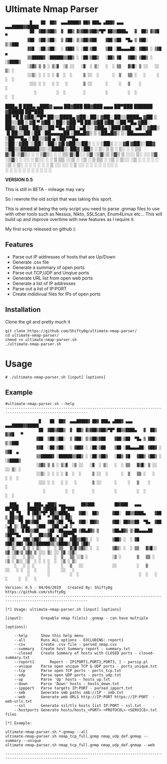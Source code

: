 # Ultimate Nmap Parser 


               █    ██  ██▓  ▄▄▄█████▓ ██▓ ███▄ ▄███▓ ▄▄▄     ▄▄▄█████▓▓█████                                   
               ██  ▓██▒▓██▒  ▓  ██▒ ▓▒▓██▒▓██▒▀█▀ ██▒▒████▄   ▓  ██▒ ▓▒▓█   ▀                                   
              ▓██  ▒██░▒██░  ▒ ▓██░ ▒░▒██▒▓██    ▓██░▒██  ▀█▄ ▒ ▓██░ ▒░▒███                                     
              ▓▓█  ░██░▒██░  ░ ▓██▓ ░ ░██░▒██    ▒██ ░██▄▄▄▄██░ ▓██▓ ░ ▒▓█  ▄                                   
              ▒▒█████▓ ░██████▒▒██▒ ░ ░██░▒██▒   ░██▒ ▓█   ▓██▒ ▒██▒ ░ ░▒████▒                                  
              ░▒▓▒ ▒ ▒ ░ ▒░▓  ░▒ ░░   ░▓  ░ ▒░   ░  ░ ▒▒   ▓▒█░ ▒ ░░   ░░ ▒░ ░                                  
              ░░▒░ ░ ░ ░ ░ ▒  ░  ░     ▒ ░░  ░      ░  ▒   ▒▒ ░   ░     ░ ░  ░                                  
               ░░░ ░ ░   ░ ░   ░       ▒ ░░      ░     ░   ▒    ░         ░                                     
                 ░         ░  ░        ░         ░         ░  ░           ░  ░                                  
                                                                                                   
  ███▄    █  ███▄ ▄███▓ ▄▄▄       ██▓███         ██▓███   ▄▄▄       ██▀███    ██████ ▓█████  ██▀███   
  ██ ▀█   █ ▓██▒▀█▀ ██▒▒████▄    ▓██░  ██▒      ▓██░  ██▒▒████▄    ▓██ ▒ ██▒▒██    ▒ ▓█   ▀ ▓██ ▒ ██▒ 
 ▓██  ▀█ ██▒▓██    ▓██░▒██  ▀█▄  ▓██░ ██▓▒      ▓██░ ██▓▒▒██  ▀█▄  ▓██ ░▄█ ▒░ ▓██▄   ▒███   ▓██ ░▄█ ▒ 
 ▓██▒  ▐▌██▒▒██    ▒██ ░██▄▄▄▄██ ▒██▄█▓▒ ▒      ▒██▄█▓▒ ▒░██▄▄▄▄██ ▒██▀▀█▄    ▒   ██▒▒▓█  ▄ ▒██▀▀█▄   
 ▒██░   ▓██░▒██▒   ░██▒ ▓█   ▓██▒▒██▒ ░  ░      ▒██▒ ░  ░ ▓█   ▓██▒░██▓ ▒██▒▒██████▒▒░▒████▒░██▓ ▒██▒ 
 ░ ▒░   ▒ ▒ ░ ▒░   ░  ░ ▒▒   ▓▒█░▒▓▒░ ░  ░      ▒▓▒░ ░  ░ ▒▒   ▓▒█░░ ▒▓ ░▒▓░▒ ▒▓▒ ▒ ░░░ ▒░ ░░ ▒▓ ░▒▓░ 
 ░ ░░   ░ ▒░░  ░      ░  ▒   ▒▒ ░░▒ ░           ░▒ ░       ▒   ▒▒ ░  ░▒ ░ ▒░░ ░▒  ░ ░ ░ ░  ░  ░▒ ░ ▒░ 
    ░   ░ ░ ░      ░     ░   ▒   ░░             ░░         ░   ▒     ░░   ░ ░  ░  ░     ░     ░░   ░  
          ░        ░         ░  ░                           ░  ░   ░           ░     ░  ░   ░      


**VERSION 0.5**

This is still in BETA - mileage may vary


So i rewrote the old script that was taking this sport.

This is aimed at being the only script you need to parse .gnmap files to use with other tools such as Nessus, Nikto, SSLScan, Enum4Linux etc...
This will build up and improve overtime with new features as I require it.


My first scrip released on github (:




## Features
* Parse out IP addresses of hosts that are Up/Down
* Generate .csv file
* Generate a summary of open ports 
* Parse out TCP,UDP and Unqiue ports
* Generate URL list from open web ports
* Generate a list of IP addresses 
* Parse out a list of IP:PORT
* Create indidivual files for IPs of open ports



## Installation

Clone the git and pretty much it 

```
git clone https://github.com/Shifty0g/ultimate-nmap-parser/
cd ultimate-nmap-parser/
chmod +x ultimate-nmap-parser.sh
./ultimate-nmap-parser.sh
```



# Usage

```
# ./ultimate-nmap-parser.sh [input] [options]

```

## Example

```
#ultimate-nmap-parser.sh --help
-----------------------------------------------------------------------------------------------------------

               █    ██  ██▓  ▄▄▄█████▓ ██▓ ███▄ ▄███▓ ▄▄▄     ▄▄▄█████▓▓█████                                   
               ██  ▓██▒▓██▒  ▓  ██▒ ▓▒▓██▒▓██▒▀█▀ ██▒▒████▄   ▓  ██▒ ▓▒▓█   ▀                                   
              ▓██  ▒██░▒██░  ▒ ▓██░ ▒░▒██▒▓██    ▓██░▒██  ▀█▄ ▒ ▓██░ ▒░▒███                                     
              ▓▓█  ░██░▒██░  ░ ▓██▓ ░ ░██░▒██    ▒██ ░██▄▄▄▄██░ ▓██▓ ░ ▒▓█  ▄                                   
              ▒▒█████▓ ░██████▒▒██▒ ░ ░██░▒██▒   ░██▒ ▓█   ▓██▒ ▒██▒ ░ ░▒████▒                                  
              ░▒▓▒ ▒ ▒ ░ ▒░▓  ░▒ ░░   ░▓  ░ ▒░   ░  ░ ▒▒   ▓▒█░ ▒ ░░   ░░ ▒░ ░                                  
              ░░▒░ ░ ░ ░ ░ ▒  ░  ░     ▒ ░░  ░      ░  ▒   ▒▒ ░   ░     ░ ░  ░                                  
               ░░░ ░ ░   ░ ░   ░       ▒ ░░      ░     ░   ▒    ░         ░                                     
                 ░         ░  ░        ░         ░         ░  ░           ░  ░                                  
                                                                                                   
  ███▄    █  ███▄ ▄███▓ ▄▄▄       ██▓███         ██▓███   ▄▄▄       ██▀███    ██████ ▓█████  ██▀███   
  ██ ▀█   █ ▓██▒▀█▀ ██▒▒████▄    ▓██░  ██▒      ▓██░  ██▒▒████▄    ▓██ ▒ ██▒▒██    ▒ ▓█   ▀ ▓██ ▒ ██▒ 
 ▓██  ▀█ ██▒▓██    ▓██░▒██  ▀█▄  ▓██░ ██▓▒      ▓██░ ██▓▒▒██  ▀█▄  ▓██ ░▄█ ▒░ ▓██▄   ▒███   ▓██ ░▄█ ▒ 
 ▓██▒  ▐▌██▒▒██    ▒██ ░██▄▄▄▄██ ▒██▄█▓▒ ▒      ▒██▄█▓▒ ▒░██▄▄▄▄██ ▒██▀▀█▄    ▒   ██▒▒▓█  ▄ ▒██▀▀█▄   
 ▒██░   ▓██░▒██▒   ░██▒ ▓█   ▓██▒▒██▒ ░  ░      ▒██▒ ░  ░ ▓█   ▓██▒░██▓ ▒██▒▒██████▒▒░▒████▒░██▓ ▒██▒ 
 ░ ▒░   ▒ ▒ ░ ▒░   ░  ░ ▒▒   ▓▒█░▒▓▒░ ░  ░      ▒▓▒░ ░  ░ ▒▒   ▓▒█░░ ▒▓ ░▒▓░▒ ▒▓▒ ▒ ░░░ ▒░ ░░ ▒▓ ░▒▓░ 
 ░ ░░   ░ ▒░░  ░      ░  ▒   ▒▒ ░░▒ ░           ░▒ ░       ▒   ▒▒ ░  ░▒ ░ ▒░░ ░▒  ░ ░ ░ ░  ░  ░▒ ░ ▒░ 
    ░   ░ ░ ░      ░     ░   ▒   ░░             ░░         ░   ▒     ░░   ░ ░  ░  ░     ░     ░░   ░  
          ░        ░         ░  ░                           ░  ░   ░           ░     ░  ░   ░      

Version: 0.5 - 04/04/2019 	Created By: Shifty0g 	https://github.com/shifty0g  	
-----------------------------------------------------------------------------------------------------------

[*] Usage: ultimate-nmap-parser.sh [input] [options]

[input]:		Grepable nmap file(s) .gnmap - can have multiple

[options]:

	--help		Show this help menu
	--all		Runs ALL options - EXCLUDING: report1
	--csv		Create .csv file - parsed_nmap.csv
	--summary	Create host Summary report - summary.txt
	--closed	Create Summary of hosts with CLOSED ports - closed-summary.txt
  	--report1   	Report - IP[PORT1,PORT2,PORT3, ] - parsip.pl
	--unique	Parse open unique TCP & UDP ports - ports_unique.txt
	--tcp		Parse open TCP ports - ports_tcp.txt
	--udp		Parse open UDP ports - ports_udp.txt
	--up		Parse 'Up' hosts - hosts_up.txt
	--down		Parse 'Down' hosts - hosts_down.txt
	--ippport	Parse targets IP:PORT - parsed_ipport.txt
	--smb		Generate smb paths smb://IP - smb.txt
	--web		Generate web URLS http://IP:PORT https://IP:PORT  - web-urls.txt
	--ssl		Generate ssl/tls hosts list IP:PORT - ssl.txt
	--hostports	Generate hosts/hosts_<PORT>-<PROTOCOL>-<SERVICE>.txt files

[*] Example:

ultimate-nmap-parser.sh *.gnmap --all
ultimate-nmap-parser.sh nmap_tcp_full.gnmp nmap_udp_def.gnmap --summary --unique
ultimate-nmap-parser.sh nmap_tcp_full.gnmp nmap_udp_def.gnmap --web

-----------------------------------------------------------------------------------------------------------

```





